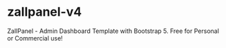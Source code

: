 # zallpanel-v4
ZallPanel - Admin Dashboard Template with Bootstrap 5. Free for Personal or Commercial use!
